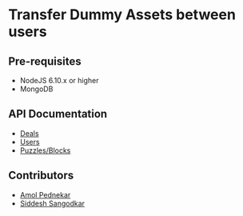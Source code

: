 # Transfer Dummy Assets between users

## Pre-requisites

- NodeJS 6.10.x or higher
- MongoDB

## API Documentation

- [Deals]( ./src/deals/README.md )
- [Users](./src/users/README.md)
- [Puzzles/Blocks](./src/puzzles/README.md)

## Contributors

- [Amol Pednekar](https://github.com/amolpednekar)
- [Siddesh Sangodkar](https://github.com/sid226)
